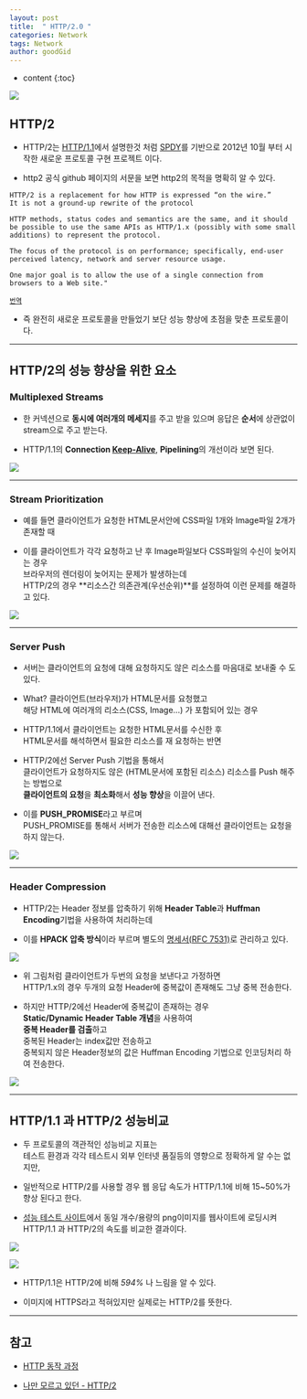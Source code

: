 ```yaml
---
layout: post
title:  " HTTP/2.0 "
categories: Network
tags: Network
author: goodGid
---
```

* content
{:toc}

![](/assets/img/network/http_2_0_1.png)

## HTTP/2

* HTTP/2는 [HTTP/1.1]({{site.url}}/HTTP-1.1/)에서 설명한것 처럼 [SPDY]({{site.url}}/HTTP-1.1/#http11-단점-극복-결과)를 기반으로 2012년 10월 부터 시작한 새로운 프로토콜 구현 프로젝트 이다. 

* http2 공식 github 페이지의 서문을 보면 http2의 목적을 명확히 알 수 있다.

```
HTTP/2 is a replacement for how HTTP is expressed “on the wire.” 
It is not a ground-up rewrite of the protocol

HTTP methods, status codes and semantics are the same, and it should be possible to use the same APIs as HTTP/1.x (possibly with some small additions) to represent the protocol. 

The focus of the protocol is on performance; specifically, end-user perceived latency, network and server resource usage. 

One major goal is to allow the use of a single connection from browsers to a Web site."
```

<small>[번역](https://translate.google.co.kr/?#en/ko/HTTP%2F2%20is%20a%20replacement%20for%20how%20HTTP%20is%20expressed%20%E2%80%9Con%20the%20wire.%E2%80%9D%20%0AIt%20is%20not%20a%20ground-up%20rewrite%20of%20the%20protocol%0A%0AHTTP%20methods%2C%20status%20codes%20and%20semantics%20are%20the%20same%2C%20and%20it%20should%20be%20possible%20to%20use%20the%20same%20APIs%20as%20HTTP%2F1.x%20(possibly%20with%20some%20small%20additions)%20to%20represent%20the%20protocol.%20%0A%0AThe%20focus%20of%20the%20protocol%20is%20on%20performance%3B%20specifically%2C%20end-user%20perceived%20latency%2C%20network%20and%20server%20resource%20usage.%20%0A%0AOne%20major%20goal%20is%20to%20allow%20the%20use%20of%20a%20single%20connection%20from%20browsers%20to%20a%20Web%20site.%22)</small>

* 즉 완전히 새로운 프로토콜을 만들었기 보단 성능 향상에 초점을 맞춘 프로토콜이다.











---

## HTTP/2의 성능 향상을 위한 요소

### Multiplexed Streams

* 한 커넥션으로 **동시에 여러개의 메세지**를 주고 받을 있으며 응답은 **순서**에 상관없이 stream으로 주고 받는다. 

* HTTP/1.1의 **Connection [Keep-Alive]({{site.url}}/HTTP-Keep-Alivemd)**, **Pipelining**의 개선이라 보면 된다.

![](/assets/img/network/http_2_0_2.png)






---

### Stream Prioritization

* 예를 들면 클라이언트가 요청한 HTML문서안에 CSS파일 1개와 Image파일 2개가 존재할 때

* 이를 클라이언트가 각각 요청하고 난 후 Image파일보다 CSS파일의 수신이 늦어지는 경우 <br> 브라우저의 렌더링이 늦어지는 문제가 발생하는데 <br> HTTP/2의 경우 **리소스간 의존관계(우선순위)**를 설정하여 이런 문제를 해결하고 있다.


![](/assets/img/network/http_2_0_3.png)


---


### Server Push

* 서버는 클라이언트의 요청에 대해 요청하지도 않은 리소스를 마음대로 보내줄 수 도 있다.

* What? 클라이언트(브라우저)가 HTML문서를 요청했고 <br> 해당 HTML에 여러개의 리소스(CSS, Image...) 가 포함되어 있는 경우 

* HTTP/1.1에서 클라이언트는 요청한 HTML문서를 수신한 후 <br> HTML문서를 해석하면서 필요한 리소스를 재 요청하는 반면 

* HTTP/2에선 Server Push 기법을 통해서 <br> 클라이언트가 요청하지도 않은 (HTML문서에 포함된 리소스) 리소스를 Push 해주는 방법으로 <br> **클라이언트의 요청**을 **최소화**해서 **성능 향상**을 이끌어 낸다. 

* 이를 **PUSH_PROMISE**라고 부르며 <br> PUSH_PROMISE를 통해서 서버가 전송한 리소스에 대해선 클라이언트는 요청을 하지 않는다.

![](/assets/img/network/http_2_0_4.png)


---


### Header Compression

* HTTP/2는 Header 정보를 압축하기 위해 **Header Table**과 **Huffman Encoding**기법을 사용하여 처리하는데 

* 이를 **HPACK 압축 방식**이라 부르며 별도의 [명세서(RFC 7531)](https://http2.github.io/http2-spec/compression.html)로 관리하고 있다.

![](/assets/img/network/http_2_0_5.png)

* 위 그림처럼 클라이언트가 두번의 요청을 보낸다고 가정하면 <br> HTTP/1.x의 경우 두개의 요청 Header에 중복값이 존재해도 그냥 중복 전송한다. 

* 하지만 HTTP/2에선 Header에 중복값이 존재하는 경우 <br> **Static/Dynamic Header Table 개념**을 사용하여 <br> **중복 Header를 검출**하고 <br> 중복된 Header는 index값만 전송하고 <br> 중복되지 않은 Header정보의 값은 Huffman Encoding 기법으로 인코딩처리 하여 전송한다.


![](/assets/img/network/http_2_0_6.png)


---


## HTTP/1.1 과 HTTP/2 성능비교

* 두 프로토콜의 객관적인 성능비교 지표는 <br> 테스트 환경과 각각 테스트시 외부 인터넷 품질등의 영향으로 정확하게 알 수는 없지만,

* 일반적으로 HTTP/2를 사용할 경우 웹 응답 속도가 HTTP/1.1에 비해 15~50%가 향상 된다고 한다.

* [성능 테스트 사이트](https://www.httpvshttps.com/)에서 동일 개수/용량의 png이미지를 웹사이트에 로딩시켜 HTTP/1.1 과 HTTP/2의 속도를 비교한 결과이다.

![](/assets/img/network/http_2_0_7.png)

![](/assets/img/network/http_2_0_8.png)

* HTTP/1.1은 HTTP/2에 비해 *594%* 나 느림을 알 수 있다.

* 이미지에 HTTPS라고 적혀있지만 실제로는 HTTP/2를 뜻한다.



---

## 참고

* [HTTP 동작 과정](http://jess-m.tistory.com/17)

* [나만 모르고 있던 - HTTP/2](https://www.popit.kr/%EB%82%98%EB%A7%8C-%EB%AA%A8%EB%A5%B4%EA%B3%A0-%EC%9E%88%EB%8D%98-http2/)